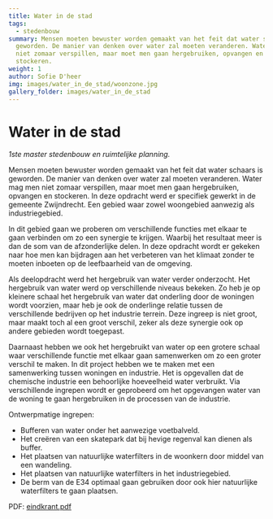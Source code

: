 ```yaml
---
title: Water in de stad
tags:
  - stedenbouw
summary: Mensen moeten bewuster worden gemaakt van het feit dat water schaars is
  geworden. De manier van denken over water zal moeten veranderen. Water mag men
  niet zomaar verspillen, maar moet men gaan hergebruiken, opvangen en
  stockeren.
weight: 1
author: Sofie D'heer
img: images/water_in_de_stad/woonzone.jpg
gallery_folder: images/water_in_de_stad
---
```

# Water in de stad

*1ste master stedenbouw en ruimtelijke planning.*

Mensen moeten bewuster worden gemaakt van het feit dat water schaars is geworden. De manier van denken over water zal moeten veranderen. Water mag men niet zomaar verspillen, maar moet men gaan hergebruiken, opvangen en stockeren. In deze opdracht werd er specifiek gewerkt in de gemeente Zwijndrecht. Een gebied waar zowel woongebied aanwezig als industriegebied. 

In dit gebied gaan we proberen om verschillende functies met elkaar te gaan verbinden om zo een synergie te krijgen. Waarbij het resultaat meer is dan de som van de afzonderlijke delen. In deze opdracht wordt er gekeken naar hoe men kan bijdragen aan het verbeteren van het klimaat zonder te moeten inboeten op de leefbaarheid van de omgeving. 

Als deelopdracht werd het hergebruik van water verder onderzocht. Het hergebruik van water werd op verschillende niveaus bekeken. Zo heb je op kleinere schaal het hergebruik van water dat onderling door de woningen wordt voorzien, maar heb je ook de onderlinge relatie tussen de verschillende bedrijven op het industrie terrein. Deze ingreep is niet groot, maar maakt toch al een groot verschil, zeker als deze synergie ook op andere gebieden wordt toegepast. 

Daarnaast hebben we ook het hergebruikt van water op een grotere schaal waar verschillende functie met elkaar gaan samenwerken om zo een groter verschil te maken. In dit project hebben we te maken met een samenwerking tussen woningen en industrie. Het is opgevallen dat de chemische industrie een behoorlijke hoeveelheid water verbruikt. Via verschillende ingrepen wordt er geprobeerd om het opgevangen water van de woning te gaan hergebruiken in de processen van de industrie.

Ontwerpmatige ingrepen: 

* Bufferen van water onder het aanwezige voetbalveld. 
* Het creëren van een skatepark dat bij hevige regenval kan dienen als buffer. 
* Het plaatsen van natuurlijke waterfilters in de woonkern door middel van een wandeling. 
* Het plaatsen van natuurlijke waterfilters in het industriegebied. 
* De berm van de E34 optimaal gaan gebruiken door ook hier natuurlijke waterfilters te gaan plaatsen. 

PDF: [eindkrant.pdf](/files/eindkrant-gecomprimeerd.pdf)